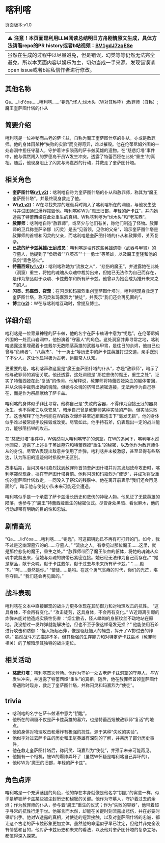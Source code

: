 # 喀利喀
页面版本:v1.0
 

| :warning: 注意！本页面是利用LLM阅读总结明日方舟剧情原文生成，具体方法请看repo的PR history或者b站视频：[BV1gdJ7zqESe](https://www.bilibili.com/video/BV1gdJ7zqESe/)         |
|:----------------------------|
| 虽然在生成的过程中以尽量避免，但是错误，幻觉等等仍然无法完全避免。所以本页面内容以娱乐为主，切勿当成一手来源。发现错误请open issue或者b站私信作者进行修改。|



## 其他名称
Qa......lid'čoa......喀利喀......“钥匙”;怪人;烂木头（W对其称呼）;赦罪师（自称）;魔王奎萨图什塔的仆从
## 简要介绍
喀利喀是一位神秘而古老的萨卡兹，自称为魔王奎萨图什塔的仆从，亦或是赦罪师。他的身体因某种“失败的实验”而变得奇异，难以摧毁。他在伦蒂尼姆外围的一处岩洞中担任守墓人，守护着许多陨落的萨卡兹英雄的遗物。在“慈悲灯塔”事件中，他与偶然闯入的罗德岛干员W发生冲突，透露了特蕾西娅在此处“重生”的真相。随后，他现身阻止了闪灵与玛嘉烈的行动，并救走了奎萨图什塔。
## 相关角色
-   **奎萨图什塔([v1](extended_char_kui_sa_tu_shen_ta.md),[v2](../char_v3/extended_char_kui_sa_tu_shen_ta.md))**：喀利喀自称为奎萨图什塔的仆从和赦罪师，称其为“魔王奎萨图什塔”，并最终现身救走了他。
-   **W([v1](char_113_cqbw.md),[v2](../char_v3/char_113_cqbw.md))**：W在寻找失踪的雇佣兵时闯入了喀利喀所在的洞窟，与他发生战斗并试图通过爆炸摧毁他。喀利喀称W为“魔王旧部，年轻的萨卡兹”，并向她透露了特蕾西娅在此处重生的真相。W称喀利喀为“烂木头”和“老东西”。
-   **赦罪师**：喀利喀自称“赦罪师”，或至少与他们有关，称他们制造了怪物。赦罪师的卫兵称奎萨辛娜（闪灵）是去“见首领，见你的父亲”，暗示奎萨图什塔是赦罪师的首领和闪灵的父亲，而喀利喀是奎萨图什塔的仆从和赦罪师，关系复杂。
-   **已故的萨卡兹英雄/王庭成员**：喀利喀是埋葬这些英雄遗物（武器与甲胄）的守墓人，他提到了“负碑者”“八英杰”“十一勇士”等英雄，以及魔王奎隆和他的佩剑“青色怒火”。
-   **特蕾西娅([v1](extended_char_te_lei_xi_ya.md),[v2](../char_v3/extended_char_te_lei_xi_ya.md))**：喀利喀称她为“流放之人”，“悲伤的魔王”，并透露她在此处（洞窟）重生，将她的魂魄从众魂中裁剪出来，但她已无法作为自己而存在，是作为祭品献于众魂、卡兹戴尔和所有萨卡兹。他曾以为她会成为推开未来之门的人。
-   **闪灵、玛嘉烈、夜莺**：在闪灵和玛嘉烈重创奎萨图什塔时，喀利喀现身救走了奎萨图什塔，称闪灵和玛嘉烈为“使徒”，并表示“我们还会再见面的”。
-   **博士([v2](../char_v3/extended_char_bo_shi.md))**：W在与喀利喀互动时，曾提及博士。
## 详细介绍
喀利喀是一位背景神秘的萨卡兹，他的名字在萨卡兹语中意为“钥匙”。在伦蒂尼姆外围的一处荒山岩洞中，他扮演着“守墓人”的角色。这处洞窟并非寻常之地，喀利喀透露这里埋藏着卡兹戴尔无数陨落英雄的武器与甲胄，是往日的余烬，他自己也曾与“负碑者”、“八英杰”、“十一勇士”等历史中的萨卡兹英雄打过交道，亲手送别了不少人。这让他显得极为古老，远超常人认知。

更重要的是，喀利喀声称这里是“魔王奎萨图什塔的仆从”，亦是“赦罪师”，暗示了他与赦罪师的紧密关联。他还透露，这处洞窟是“那位悲伤的魔王，重生之处”，证实了特蕾西娅在此“复活”的传闻。他解释说，赦罪师将特蕾西娅染血的躯体带回，并从众魂中裁剪出她的魂魄，但她与众魂的脐带已紧密连接，无法再作为自己存在，而是作为祭品献给了萨卡兹。

喀利喀的身体似乎非比寻常。他称自己是“失败的容器，不得作为迎接王冠的器具永生，也不得死亡以获安息”，暗示自己曾是赦罪师某种实验的产物，但实验失败了。这也解释了他为何能在W的数次爆炸甚至近距离炮击下“毫发无损”，他的身体似乎难以被常规手段摧毁或改变。尽管如此，他手持石斧，仍表现出一定的战斗能力，能够阻挡W的攻击。

在“慈悲灯塔”事件中，W偶然闯入喀利喀守护的洞窟。在W的追问下，喀利喀木然地回应，透露了上述关于英雄墓穴和特蕾西娅“重生”的秘密，以及他作为赦罪师仆从的身份。尽管W表现出敌意并使用了炸弹，喀利喀并未被激怒，甚至显得有些豁达，认为陈旧的遗迹何时损毁并无区别。

故事后期，当闪灵与玛嘉烈找到赦罪师首领奎萨图什塔并对其发起致命攻击时，喀利喀突然现身，挡在奎萨图什塔身前。他称闪灵和玛嘉烈为“使徒”，并成功将受重伤的奎萨图什塔救走，一同没入了祭坛的残骸中。他在离开前表示“我们还会再见面的”，暗示他与使徒小队未来可能还会遭遇。

喀利喀似乎是一个承载了萨卡兹漫长历史和悲伤的神秘人物。他见证了无数英雄的陨落，也参与了“魔王”特蕾西娅重生的秘密仪式。尽管身处黑暗、看似麻木，他的行动却带有明确的目的性和忠诚。
## 剧情高光
“Qa......lid'čoa......喀利喀......“钥匙”。可这把钥匙已不再有可打开的门。如今，我不过是这幽深墓穴的的......守墓人。”
“流放之人，有幸见过那位魔王......这里，就是那位悲伤的魔王，重生之处。”
“赦罪师带回了魔王染血的躯体，将她的魂魄从众魂中裁剪出来，但她与众魂的脐带已紧密连接。她已经无法作为自己而存在。”
“她是祭品，献于众魂，献于卡兹戴尔，献于过去与未来所有萨卡兹。”
“......殿下。”“呵......竟然是你。”
“使徒......是吗。在这个勇气贫瘠的时代，你们的光芒，堪称夺目。”
“我们还会再见面的。”
## 战斗表现
喀利喀在文本中直接展现的战斗力更多体现在其防御力和对物理攻击的抗性。
“这具身体，不会再有变化。”
“攻击徒劳，这具身体，不会再有变化。”
W近距离引爆的炸弹未能对他造成实质性伤害：“烟尘散去，怪人嶙峋的身躯纹丝不动地站在原地。我没想过一发炸弹就能解决他，但也不至于像这样毫发无损？”
他能使用石斧进行攻击和防御：“怪人扬起石斧，像是驱赶恼人的蝇虫，挥开了W掷过去的炸弹。”
虽然战斗方式描述不多，但其极强的生存能力和对特定萨卡兹巫术（赦罪师相关）的了解暗示其独特的战斗定位。
## 相关活动
-   **慈悲灯塔**：喀利喀首次登场。他作为守护一处古老萨卡兹洞窟的守墓人，与W发生冲突，并透露了特蕾西娅“重生”的真相。随后，他在赦罪师首领奎萨图什塔遇险时现身，救走了奎萨图什塔，并称闪灵和玛嘉烈为“使徒”。
## trivia
-   喀利喀的名字在萨卡兹语中意为“钥匙”。
-   他所在的洞窟不仅是萨卡兹英雄的墓穴，也是特蕾西娅被赦罪师“复活”的地点。
-   他的身体对物理攻击和爆炸有极强的抗性，源于某种“失败的实验”。
-   他似乎对过去萨卡兹的历史和王庭英雄有深刻的了解，并亲历了部分历史事件。
-   他在救走奎萨图什塔后，称闪灵、玛嘉烈为“使徒”，并预示未来可能再见。
-   他拥有一个相机，被W的爆炸弄坏了（虽然W怀疑是喀利喀自己弄坏的）。
-   他称W为“魔王的旧部，年轻的萨卡兹”。
## 角色点评
喀利喀是一个充满谜团的角色，他的存在本身就像是他名字“钥匙”的寓意一样，似乎是解锁萨卡兹某些被尘封历史和秘密的关键。他作为守墓人，守护着过去的余烬；作为赦罪师的仆从，参与着“魔王”重生的仪式；作为“失败的容器”，他带着超乎寻常的抗性行走于世。他寡言而木然，却能在关键时刻流露出悲伤，并在必要时果断出手。他对W透露的真相，对使徒的短暂接触，以及对奎萨图什塔的忠诚，都让这个古老的萨卡兹形象更加立体。虽然他的命运似乎早已注定，但他并非完全没有情感和目的，他对萨卡兹历史和未来的看法，以及他对奎萨图什塔的复杂立场，都值得深入探究。